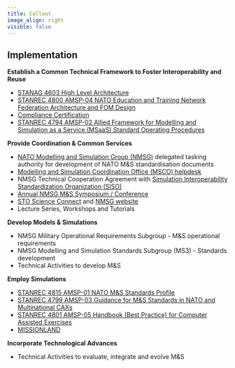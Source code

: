```yaml
---
title: Callout
image_align: right
visible: false
---
```


## Implementation

**Establish a Common Technical Framework to Foster Interoperability and Reuse**
* [STANAG 4603 High Level Architecture](/hla)
* [STANREC 4800 AMSP-04 NATO Education and Training Network Federation Architecture and FOM Design](/amsp/amsp04)
* [Compliance Certification](/certification)
* [STANREC 4794 AMSP-02 Allied Framework for Modelling and Simulation as a Service (MSaaS) Standard Operating Procedures](/amsp/amsp02)


**Provide Coordination & Common Services**
* [NATO Modelling and Simulation Group (NMSG)](/nmsg) delegated tasking authority for development of NATO M&S standardisation documents
* [Modelling and Simulation Coordination Office (MSCO) helpdesk](mailto:msg@cso.nato.int)
* NMSG Technical Cooperation Agreement with [Simulation Interoperability Standardization Organization (SISO)](https://www.sisostds.org)
* [Annual NMSG M&S Symposium / Conference](https://events.sto.nato.int/)
* [STO Science Connect](https://scienceconnect.sto.nato.int) and [NMSG website](https://www.sto.nato.int)
* Lecture Series, Workshops and Tutorials

**Develop Models & Simulations**
* NMSG Military Operational Requirements Subgroup - M&S operational requirements
* NMSG Modelling and Simulation Standards Subgroup (MS3) - Standards development
* Technical Activities to develop M&S

**Employ Simulations**
* [STANREC 4815 AMSP-01 NATO M&S Standards Profile](/amsp/amsp01)
* [STANREC 4799 AMSP-03 Guidance for M&S Standards in NATO and Multinational CAXs](/amsp/amsp03)
* [STANREC 4801 AMSP-05 Handbook (Best Practice) for Computer Assisted Exercises](/amsp/amsp05)
* [MISSIONLAND](/missionland)

**Incorporate Technological Advances**
* Technical Activities to evaluate, integrate and evolve M&S



